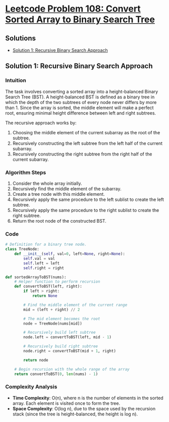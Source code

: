 # [Leetcode Problem 108: Convert Sorted Array to Binary Search Tree](https://leetcode.com/problems/convert-sorted-array-to-binary-search-tree/)

## Solutions

- [Solution 1: Recursive Binary Search Approach](#solution-1-recursive-binary-search-approach)

## Solution 1: Recursive Binary Search Approach

### Intuition

The task involves converting a sorted array into a height-balanced Binary Search Tree (BST). A height-balanced BST is defined as a binary tree in which the depth of the two subtrees of every node never differs by more than 1. Since the array is sorted, the middle element will make a perfect root, ensuring minimal height difference between left and right subtrees.

The recursive approach works by:
1. Choosing the middle element of the current subarray as the root of the subtree.
2. Recursively constructing the left subtree from the left half of the current subarray.
3. Recursively constructing the right subtree from the right half of the current subarray.

### Algorithm Steps

1. Consider the whole array initially.
2. Recursively find the middle element of the subarray.
3. Create a tree node with this middle element.
4. Recursively apply the same procedure to the left sublist to create the left subtree.
5. Recursively apply the same procedure to the right sublist to create the right subtree.
6. Return the root node of the constructed BST.

### Code

```python
# Definition for a binary tree node.
class TreeNode:
    def __init__(self, val=0, left=None, right=None):
        self.val = val
        self.left = left
        self.right = right

def sortedArrayToBST(nums):
    # Helper function to perform recursion
    def convertToBST(left, right):
        if left > right:
            return None

        # Find the middle element of the current range
        mid = (left + right) // 2

        # The mid element becomes the root
        node = TreeNode(nums[mid])

        # Recursively build left subtree
        node.left = convertToBST(left, mid - 1)

        # Recursively build right subtree
        node.right = convertToBST(mid + 1, right)

        return node

    # Begin recursion with the whole range of the array
    return convertToBST(0, len(nums) - 1)
```

### Complexity Analysis

- **Time Complexity**: O(n), where n is the number of elements in the sorted array. Each element is visited once to form the tree.
- **Space Complexity**: O(log n), due to the space used by the recursion stack (since the tree is height-balanced, the height is log n).

